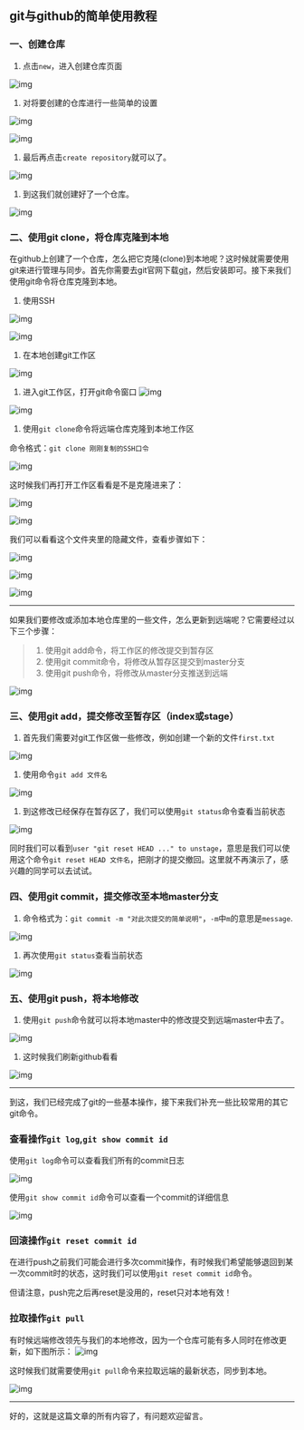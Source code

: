 ## git与github的简单使用教程

### 一、创建仓库

1. 点击`new`，进入创建仓库页面

![img](https://imgkr.cn-bj.ufileos.com/4550e55f-76dd-416b-b6a7-38064abae594.png)

1. 对将要创建的仓库进行一些简单的设置

![img](https://imgkr.cn-bj.ufileos.com/813a2f15-4bdf-4eef-bdf6-7208904e1a1b.jpg)

![img](https://imgkr.cn-bj.ufileos.com/a9862109-54f3-4b24-ad0e-cc21cb25ee40.png)

1. 最后再点击`create repository`就可以了。

![img](https://imgkr.cn-bj.ufileos.com/e8debde1-eb75-4a18-b461-eddfa8862eb4.png)

1. 到这我们就创建好了一个仓库。

![img](https://imgkr.cn-bj.ufileos.com/d0ce4742-445b-45ed-bdde-0a275e0fa15a.png)

### 二、使用git clone，将仓库克隆到本地

在github上创建了一个仓库，怎么把它克隆(clone)到本地呢？这时候就需要使用git来进行管理与同步。首先你需要去git官网下载[git](https://git-scm.com/)，然后安装即可。接下来我们使用git命令将仓库克隆到本地。

1. 使用SSH

![img](https://imgkr.cn-bj.ufileos.com/f9c6c705-4f8a-4340-a115-67a6f51d706d.png)

![img](https://imgkr.cn-bj.ufileos.com/a8799471-ad6f-49be-98f8-9d4d428cc404.png)

1. 在本地创建git工作区

![img](https://imgkr.cn-bj.ufileos.com/5bac9906-1b23-4213-9c84-40b0ecb93729.png)

1. 进入git工作区，打开git命令窗口 ![img](https://imgkr.cn-bj.ufileos.com/bdc4c4d2-7627-41ad-896b-1a4178b8bc19.png)

![img](https://imgkr.cn-bj.ufileos.com/cfe39d60-fd58-43b3-8a03-8f2da1e14dcb.png)

1. 使用`git clone`命令将远端仓库克隆到本地工作区

命令格式：`git clone 刚刚复制的SSH口令`

![img](https://imgkr.cn-bj.ufileos.com/c56b80ce-281d-4f56-a7c7-90f760be26ea.png)

这时候我们再打开工作区看看是不是克隆进来了：

![img](https://imgkr.cn-bj.ufileos.com/894c9065-7ebe-4262-bf03-348275c319b0.png)

![img](https://imgkr.cn-bj.ufileos.com/418389ca-7e79-4cdf-8a4d-bffd6d094be8.png)

我们可以看看这个文件夹里的隐藏文件，查看步骤如下：

![img](https://imgkr.cn-bj.ufileos.com/95f07148-57c3-42b4-b9a1-a39f9efd716f.png)

![img](https://imgkr.cn-bj.ufileos.com/e9b04a3d-f054-4d93-bca7-7dd308f47405.png)

![img](https://imgkr.cn-bj.ufileos.com/6c6ee14a-57d5-4284-97bb-fa4d817f5b5d.png)

------

如果我们要修改或添加本地仓库里的一些文件，怎么更新到远端呢？它需要经过以下三个步骤：

> 1. 使用git add命令，将工作区的修改提交到暂存区
> 2. 使用git commit命令，将修改从暂存区提交到master分支
> 3. 使用git push命令，将修改从master分支推送到远端

![img](https://imgkr.cn-bj.ufileos.com/659eeefc-6804-41d1-b06b-1a97ab468ee2.png)

### 三、使用git add，提交修改至暂存区（index或stage）

1. 首先我们需要对git工作区做一些修改，例如创建一个新的文件`first.txt`

![img](https://imgkr.cn-bj.ufileos.com/a6506821-9e05-4714-81d8-eadeab47bf99.png)

1. 使用命令`git add 文件名`

![img](https://imgkr.cn-bj.ufileos.com/83b065be-607b-47e2-a7d7-d354ba4f2011.png)

1. 到这修改已经保存在暂存区了，我们可以使用`git status`命令查看当前状态

![img](https://imgkr.cn-bj.ufileos.com/aee08409-8807-4021-8f3c-50cf5136a322.png)

同时我们可以看到`user "git reset HEAD ..." to unstage`，意思是我们可以使用这个命令`git reset HEAD 文件名`，把刚才的提交撤回。这里就不再演示了，感兴趣的同学可以去试试。

### 四、使用git commit，提交修改至本地master分支

1. 命令格式为：`git commit -m "对此次提交的简单说明"`，`-m`中`m`的意思是`message`.

![img](https://imgkr.cn-bj.ufileos.com/9a5ee09c-fc17-4815-ba14-a2c6d7894541.png)

1. 再次使用`git status`查看当前状态

![img](https://imgkr.cn-bj.ufileos.com/87ca4e8c-bbc0-437f-a7a3-029a93f3913f.png)

### 五、使用git push，将本地修改

1. 使用`git push`命令就可以将本地master中的修改提交到远端master中去了。

![img](https://imgkr.cn-bj.ufileos.com/35959874-6258-4032-ad3a-772c9ee83d81.png)

1. 这时候我们刷新github看看

![img](https://imgkr.cn-bj.ufileos.com/b47036ef-9d38-44ad-80a8-91f22b841bd5.png)

------

到这，我们已经完成了git的一些基本操作，接下来我们补充一些比较常用的其它git命令。

### 查看操作`git log`,`git show commit id`

使用`git log`命令可以查看我们所有的commit日志

![img](https://imgkr.cn-bj.ufileos.com/f0c77095-9c63-4fd5-97ed-7ebc418df0af.png)

使用`git show commit id`命令可以查看一个commit的详细信息

![img](https://imgkr.cn-bj.ufileos.com/55d59e7e-ff9f-4e80-99c7-6146ccbab741.png)

### 回滚操作`git reset commit id`

在进行push之前我们可能会进行多次commit操作，有时候我们希望能够退回到某一次commit时的状态，这时我们可以使用`git reset commit id`命令。

但请注意，push完之后再reset是没用的，reset只对本地有效！

### 拉取操作`git pull`

有时候远端修改领先与我们的本地修改，因为一个仓库可能有多人同时在修改更新，如下图所示： ![img](https://imgkr.cn-bj.ufileos.com/73c52f06-328f-4c06-9ec1-3c7ebca70d46.png)

这时候我们就需要使用`git pull`命令来拉取远端的最新状态，同步到本地。

![img](https://imgkr.cn-bj.ufileos.com/7be50ef5-e296-49b6-a565-9fb332602e09.png)

------

好的，这就是这篇文章的所有内容了，有问题欢迎留言。